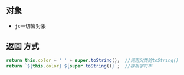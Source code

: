 ## 对象
- `js`一切皆对象

## 返回 方式
```js
return this.color + ' ' + super.toString();  //调用父类的toString()
return `${this.color} ${super.toString()}`;  //模板字符串
```

